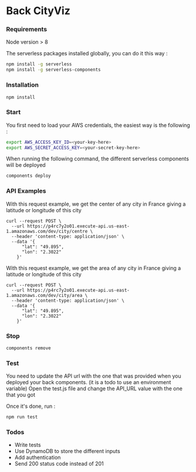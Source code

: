 # Back CityViz

### Requirements

Node version > 8

The serverless packages installed globally, you can do it this way :

``` bash
npm install -g serverless
npm install -g serverless-components
```

### Installation

``` bash
npm install
```

### Start

You first need to load your AWS credentials, the easiest way is the following :

``` bash
export AWS_ACCESS_KEY_ID=<your-key-here>
export AWS_SECRET_ACCESS_KEY=<your-secret-key-here>
```

When running the following command, the different serverless components will be deployed

``` bash
components deploy
```

### API Examples

With this request example, we get the center of any city in France giving a latitude or longitude of this city

```
curl --request POST \
  --url https://p4rc7y2o01.execute-api.us-east-1.amazonaws.com/dev/city/centre \
  --header 'content-type: application/json' \
  --data '{
      "lat": "49.895",
      "lon": "2.3022"
    }'
```

With this request example, we get the area of any city in France giving a latitude or longitude of this city

```
curl --request POST \
  --url https://p4rc7y2o01.execute-api.us-east-1.amazonaws.com/dev/city/area \
  --header 'content-type: application/json' \
  --data '{
      "lat": "49.895",
      "lon": "2.3022"
    }'
```


### Stop

``` bash
components remove
```

### Test

You need to update the API url with the one that was provided when you deployed your back components. (it is a todo to use an environment variable)
Open the test.js file and change the API_URL value with the one that you got

Once it's done, run :
``` bash
npm run test
```

### Todos

* Write tests
* Use DynamoDB to store the different inputs
* Add authentication
* Send 200 status code instead of 201
